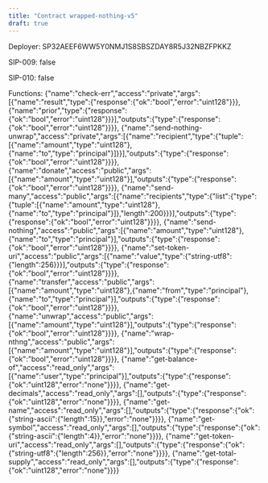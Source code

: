 ```yaml
---
title: "Contract wrapped-nothing-v5"
draft: true
---
```

Deployer: SP32AEEF6WW5Y0NMJ1S8SBSZDAY8R5J32NBZFPKKZ

SIP-009: false

SIP-010: false

Functions:
{"name":"check-err","access":"private","args":[{"name":"result","type":{"response":{"ok":"bool","error":"uint128"}}},{"name":"prior","type":{"response":{"ok":"bool","error":"uint128"}}}],"outputs":{"type":{"response":{"ok":"bool","error":"uint128"}}}}, {"name":"send-nothing-unwrap","access":"private","args":[{"name":"recipient","type":{"tuple":[{"name":"amount","type":"uint128"},{"name":"to","type":"principal"}]}}],"outputs":{"type":{"response":{"ok":"bool","error":"uint128"}}}}, {"name":"donate","access":"public","args":[{"name":"amount","type":"uint128"}],"outputs":{"type":{"response":{"ok":"bool","error":"uint128"}}}}, {"name":"send-many","access":"public","args":[{"name":"recipients","type":{"list":{"type":{"tuple":[{"name":"amount","type":"uint128"},{"name":"to","type":"principal"}]},"length":200}}}],"outputs":{"type":{"response":{"ok":"bool","error":"uint128"}}}}, {"name":"send-nothing","access":"public","args":[{"name":"amount","type":"uint128"},{"name":"to","type":"principal"}],"outputs":{"type":{"response":{"ok":"bool","error":"uint128"}}}}, {"name":"set-token-uri","access":"public","args":[{"name":"value","type":{"string-utf8":{"length":256}}}],"outputs":{"type":{"response":{"ok":"bool","error":"uint128"}}}}, {"name":"transfer","access":"public","args":[{"name":"amount","type":"uint128"},{"name":"from","type":"principal"},{"name":"to","type":"principal"}],"outputs":{"type":{"response":{"ok":"bool","error":"uint128"}}}}, {"name":"unwrap","access":"public","args":[{"name":"amount","type":"uint128"}],"outputs":{"type":{"response":{"ok":"bool","error":"uint128"}}}}, {"name":"wrap-nthng","access":"public","args":[{"name":"amount","type":"uint128"}],"outputs":{"type":{"response":{"ok":"bool","error":"uint128"}}}}, {"name":"get-balance-of","access":"read_only","args":[{"name":"user","type":"principal"}],"outputs":{"type":{"response":{"ok":"uint128","error":"none"}}}}, {"name":"get-decimals","access":"read_only","args":[],"outputs":{"type":{"response":{"ok":"uint128","error":"none"}}}}, {"name":"get-name","access":"read_only","args":[],"outputs":{"type":{"response":{"ok":{"string-ascii":{"length":15}},"error":"none"}}}}, {"name":"get-symbol","access":"read_only","args":[],"outputs":{"type":{"response":{"ok":{"string-ascii":{"length":4}},"error":"none"}}}}, {"name":"get-token-uri","access":"read_only","args":[],"outputs":{"type":{"response":{"ok":{"string-utf8":{"length":256}},"error":"none"}}}}, {"name":"get-total-supply","access":"read_only","args":[],"outputs":{"type":{"response":{"ok":"uint128","error":"none"}}}}
